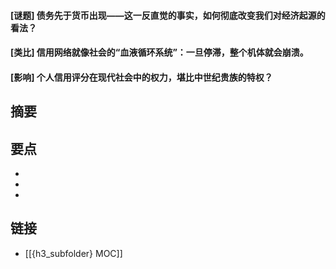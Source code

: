 #### [谜题] 债务先于货币出现——这一反直觉的事实，如何彻底改变我们对经济起源的看法？


#### [类比] 信用网络就像社会的“血液循环系统”：一旦停滞，整个机体就会崩溃。


#### [影响] 个人信用评分在现代社会中的权力，堪比中世纪贵族的特权？


## 摘要


## 要点

- 
- 
- 

## 链接

- [[{h3_subfolder} MOC]]
